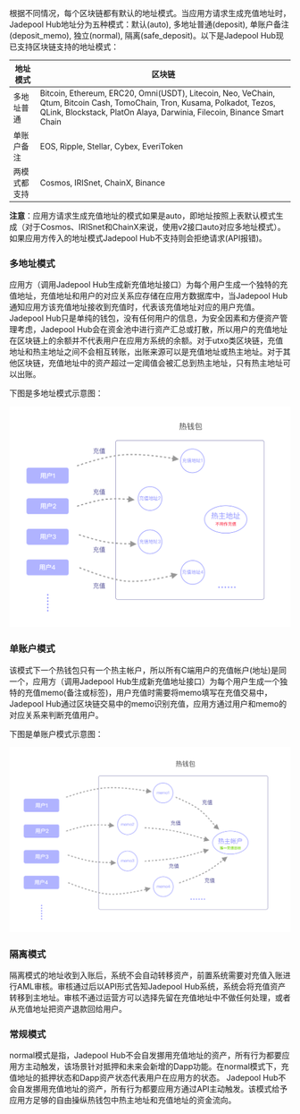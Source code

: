 根据不同情况，每个区块链都有默认的地址模式。当应用方请求生成充值地址时，Jadepool Hub地址分为五种模式：默认(auto), 多地址普通(deposit), 单账户备注(deposit_memo), 独立(normal), 隔离(safe_deposit)。以下是Jadepool Hub现已支持区块链支持的地址模式：

地址模式 | 区块链 
------ | ------- 
多地址普通 | Bitcoin, Ethereum, ERC20, Omni(USDT), Litecoin, Neo, VeChain, Qtum, Bitcoin Cash, TomoChain, Tron, Kusama, Polkadot, Tezos, QLink, Blockstack, PlatOn Alaya, Darwinia, Filecoin, Binance Smart Chain
单账户备注 | EOS, Ripple, Stellar, Cybex, EveriToken
两模式都支持 | Cosmos, IRISnet, ChainX, Binance


**注意**：应用方请求生成充值地址的模式如果是auto，即地址按照上表默认模式生成（对于Cosmos、IRISnet和ChainX来说，使用v2接口auto对应多地址模式）。如果应用方传入的地址模式Jadepool Hub不支持则会拒绝请求(API报错)。

### 多地址模式
应用方（调用Jadepool Hub生成新充值地址接口）为每个用户生成一个独特的充值地址，充值地址和用户的对应关系应存储在应用方数据库中，当Jadepool Hub通知应用方该充值地址接收到充值时，代表该充值地址对应的用户充值。Jadepool Hub只是单纯的钱包，没有任何用户的信息，为安全因素和方便资产管理考虑，Jadepool Hub会在资金池中进行资产汇总或打散，所以用户的充值地址在区块链上的余额并不代表用户在应用方系统的余额。对于utxo类区块链，充值地址和热主地址之间不会相互转账，出账来源可以是充值地址或热主地址。对于其他区块链，充值地址中的资产超过一定阈值会被汇总到热主地址，只有热主地址可以出账。

下图是多地址模式示意图：

![](image/multi-mode.png)

### 单账户模式
该模式下一个热钱包只有一个热主帐户，所以所有C端用户的充值帐户(地址)是同一个，应用方（调用Jadepool Hub生成新充值地址接口）为每个用户生成一个独特的充值memo(备注或标签)，用户充值时需要将memo填写在充值交易中，Jadepool Hub通过区块链交易中的memo识别充值，应用方通过用户和memo的对应关系来判断充值用户。

下图是单账户模式示意图：

![](image/single-mode.png)

### 隔离模式
隔离模式的地址收到入账后，系统不会自动转移资产，前置系统需要对充值入账进行AML审核。审核通过后以API形式告知Jadepool Hub系统，系统会将充值资产转移到主地址。审核不通过运营方可以选择先留在充值地址中不做任何处理，或者从充值地址把资产退款回给用户。

### 常规模式
normal模式是指，Jadepool Hub不会自发挪用充值地址的资产，所有行为都要应用方主动触发，该场景针对抵押和未来会新增的Dapp功能。在normal模式下，充值地址的抵押状态和Dapp资产状态代表用户在应用方的状态。
Jadepool Hub不会自发挪用充值地址的资产，所有行为都要应用方通过API主动触发。该模式给予应用方足够的自由操纵热钱包中热主地址和充值地址的资金流向。

